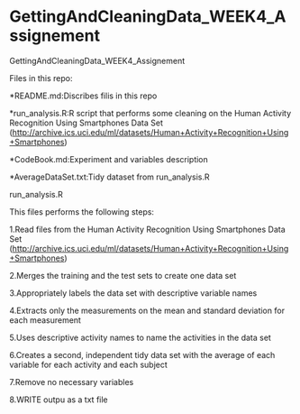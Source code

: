 # GettingAndCleaningData_WEEK4_Assignement
GettingAndCleaningData_WEEK4_Assignement

Files in this repo:

*README.md:Discribes filis in this repo

*run_analysis.R:R script that performs some cleaning on the Human Activity Recognition Using Smartphones Data Set (http://archive.ics.uci.edu/ml/datasets/Human+Activity+Recognition+Using+Smartphones)

*CodeBook.md:Experiment and variables description

*AverageDataSet.txt:Tidy dataset from run_analysis.R







run_analysis.R 

This files performs the following steps:

1.Read files from the Human Activity Recognition Using Smartphones Data Set (http://archive.ics.uci.edu/ml/datasets/Human+Activity+Recognition+Using+Smartphones)

2.Merges the training and the test sets to create one data set

3.Appropriately labels the data set with descriptive variable names

4.Extracts only the measurements on the mean and standard deviation for each measurement

5.Uses descriptive activity names to name the activities in the data set

6.Creates a second, independent tidy data set with the average of each variable for each activity and each subject

7.Remove no necessary variables

8.WRITE outpu as a txt file